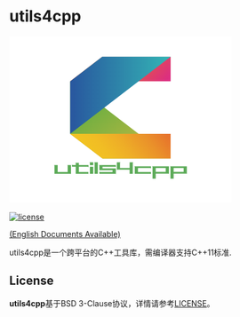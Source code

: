 # utils4cpp

![avatar](./doc/logo/utils4cpp.png)

[![license](https://img.shields.io/badge/license-BSD%203--Clause-blue)](LICENSE)

[(English Documents Available)](README_en.md)

utils4cpp是一个跨平台的C++工具库，需编译器支持C++11标准.

## License

**utils4cpp**基于BSD 3-Clause协议，详情请参考[LICENSE](LICENSE)。
